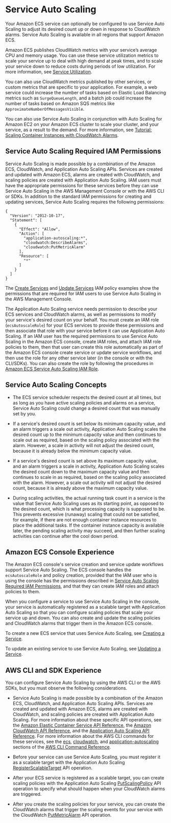 # Service Auto Scaling<a name="service-auto-scaling"></a>

Your Amazon ECS service can optionally be configured to use Service Auto Scaling to adjust its desired count up or down in response to CloudWatch alarms\. Service Auto Scaling is available in all regions that support Amazon ECS\.

Amazon ECS publishes CloudWatch metrics with your service’s average CPU and memory usage\. You can use these service utilization metrics to scale your service up to deal with high demand at peak times, and to scale your service down to reduce costs during periods of low utilization\. For more information, see [Service Utilization](cloudwatch-metrics.md#service_utilization)\.

You can also use CloudWatch metrics published by other services, or custom metrics that are specific to your application\. For example, a web service could increase the number of tasks based on Elastic Load Balancing metrics such as `SurgeQueueLength`, and a batch job could increase the number of tasks based on Amazon SQS metrics like `ApproximateNumberOfMessagesVisible`\.

You can also use Service Auto Scaling in conjunction with Auto Scaling for Amazon EC2 on your Amazon ECS cluster to scale your cluster, and your service, as a result to the demand\. For more information, see [Tutorial: Scaling Container Instances with CloudWatch Alarms](cloudwatch_alarm_autoscaling.md)\.

## Service Auto Scaling Required IAM Permissions<a name="auto-scaling-IAM"></a>

Service Auto Scaling is made possible by a combination of the Amazon ECS, CloudWatch, and Application Auto Scaling APIs\. Services are created and updated with Amazon ECS, alarms are created with CloudWatch, and scaling policies are created with Application Auto Scaling\. IAM users must have the appropriate permissions for these services before they can use Service Auto Scaling in the AWS Management Console or with the AWS CLI or SDKs\. In addition to the standard IAM permissions for creating and updating services, Service Auto Scaling requires the following permissions:

```
{
  "Version": "2012-10-17",
  "Statement": [
    {
      "Effect": "Allow",
      "Action": [
        "application-autoscaling:*",
        "cloudwatch:DescribeAlarms",
        "cloudwatch:PutMetricAlarm"
      ],
      "Resource": [
        "*"
      ]
    }
  ]
}
```

The [Create Services](IAMPolicyExamples.md#IAM_create_service_policies) and [Update Services](IAMPolicyExamples.md#IAM_update_service_policies) IAM policy examples show the permissions that are required for IAM users to use Service Auto Scaling in the AWS Management Console\.

The Application Auto Scaling service needs permission to describe your ECS services and CloudWatch alarms, as well as permissions to modify your service's desired count on your behalf\. You must create an IAM role \(`ecsAutoscaleRole`\) for your ECS services to provide these permissions and then associate that role with your service before it can use Application Auto Scaling\. If an IAM user has the required permissions to use Service Auto Scaling in the Amazon ECS console, create IAM roles, and attach IAM role policies to them, then that user can create this role automatically as part of the Amazon ECS console create service or update service workflows, and then use the role for any other service later \(in the console or with the CLI/SDKs\)\. You can also create the role by following the procedures in [Amazon ECS Service Auto Scaling IAM Role](autoscale_IAM_role.md)\.

## Service Auto Scaling Concepts<a name="auto-scaling-concepts"></a>

+ The ECS service scheduler respects the desired count at all times, but as long as you have active scaling policies and alarms on a service, Service Auto Scaling could change a desired count that was manually set by you\.

+ If a service's desired count is set below its minimum capacity value, and an alarm triggers a scale out activity, Application Auto Scaling scales the desired count up to the minimum capacity value and then continues to scale out as required, based on the scaling policy associated with the alarm\. However, a scale in activity will not adjust the desired count, because it is already below the minimum capacity value\.

+ If a service's desired count is set above its maximum capacity value, and an alarm triggers a scale in activity, Application Auto Scaling scales the desired count down to the maximum capacity value and then continues to scale in as required, based on the scaling policy associated with the alarm\. However, a scale out activity will not adjust the desired count, because it is already above the maximum capacity value\.

+ During scaling activities, the actual running task count in a service is the value that Service Auto Scaling uses as its starting point, as opposed to the desired count, which is what processing capacity is supposed to be\. This prevents excessive \(runaway\) scaling that could not be satisfied, for example, if there are not enough container instance resources to place the additional tasks\. If the container instance capacity is available later, the pending scaling activity may succeed, and then further scaling activities can continue after the cool down period\.

## Amazon ECS Console Experience<a name="service-auto-scaling-console"></a>

The Amazon ECS console's service creation and service update workflows support Service Auto Scaling\. The ECS console handles the `ecsAutoscaleRole` and policy creation, provided that the IAM user who is using the console has the permissions described in [Service Auto Scaling Required IAM Permissions](#auto-scaling-IAM), and that they can create IAM roles and attach policies to them\.

When you configure a service to use Service Auto Scaling in the console, your service is automatically registered as a scalable target with Application Auto Scaling so that you can configure scaling policies that scale your service up and down\. You can also create and update the scaling policies and CloudWatch alarms that trigger them in the Amazon ECS console\.

To create a new ECS service that uses Service Auto Scaling, see [Creating a Service](create-service.md)\.

To update an existing service to use Service Auto Scaling, see [Updating a Service](update-service.md)\.

## AWS CLI and SDK Experience<a name="service-auto-scaling-api"></a>

You can configure Service Auto Scaling by using the AWS CLI or the AWS SDKs, but you must observe the following considerations\.

+ Service Auto Scaling is made possible by a combination of the Amazon ECS, CloudWatch, and Application Auto Scaling APIs\. Services are created and updated with Amazon ECS, alarms are created with CloudWatch, and scaling policies are created with Application Auto Scaling\. For more information about these specific API operations, see the [Amazon Elastic Container Service API Reference](http://docs.aws.amazon.com/AmazonECS/latest/APIReference/), the [Amazon CloudWatch API Reference](http://docs.aws.amazon.com/AmazonCloudWatch/latest/APIReference/), and the [Application Auto Scaling API Reference](http://docs.aws.amazon.com/ApplicationAutoScaling/latest/APIReference/)\. For more information about the AWS CLI commands for these services, see the [ecs](http://docs.aws.amazon.com/cli/latest/reference/ecs), [cloudwatch](http://docs.aws.amazon.com/cli/latest/reference/cloudwatch), and [application\-autoscaling](http://docs.aws.amazon.com/cli/latest/reference/application-autoscaling) sections of the [AWS CLI Command Reference](http://docs.aws.amazon.com/cli/latest/reference/)\.

+ Before your service can use Service Auto Scaling, you must register it as a scalable target with the Application Auto Scaling [RegisterScalableTarget](http://docs.aws.amazon.com/ApplicationAutoScaling/latest/APIReference/API_RegisterScalableTarget.html) API operation\.

+ After your ECS service is registered as a scalable target, you can create scaling policies with the Application Auto Scaling [PutScalingPolicy](http://docs.aws.amazon.com/ApplicationAutoScaling/latest/APIReference/API_PutScalingPolicy.html) API operation to specify what should happen when your CloudWatch alarms are triggered\.

+ After you create the scaling policies for your service, you can create the CloudWatch alarms that trigger the scaling events for your service with the CloudWatch [PutMetricAlarm](http://docs.aws.amazon.com/AmazonCloudWatch/latest/APIReference/API_PutMetricAlarm.html) API operation\.
